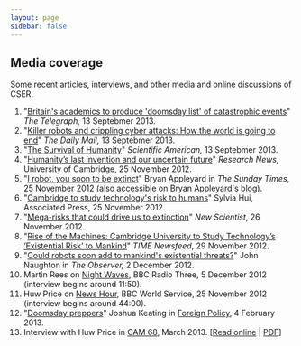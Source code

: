 ```yaml
---
layout: page
sidebar: false
---
```


## Media coverage

Some recent articles, interviews, and other media and online discussions of CSER.

1. "[Britain's academics to produce 'doomsday list' of catastrophic events](http://www.dailytelegraph.com.au/technology/sci-tech/geniuses-predict-how-the-world-will-end-and-how-to-avoid-it/story-fni0c0qq-1226718860033)" *The Telegraph,* 13 Septebmer 2013.
1. "[Killer robots and crippling cyber attacks: How the world is going to end](http://www.dailymail.co.uk/sciencetech/article-2418990/Science-superheroes-famous-thinkers-form-doomsday-society-save-humanity-asteroids-pandemics--itself.html)" *The Daily Mail,* 13 Septebmer 2013.
1. "[The Survival of Humanity](http://blogs.scientificamerican.com/guest-blog/2013/09/13/the-survival-of-humanity/)" *Scientific American,* 13 Septebmer 2013.
1. "[Humanity’s last invention and our uncertain future](http://www.cam.ac.uk/research/news/humanitys-last-invention-and-our-uncertain-future/)" *Research News,* University of Cambridge, 25 November 2012.
1. "[I robot, you soon to be extinct](http://www.thesundaytimes.co.uk/sto/newsreview/features/article1167225.ece)" Bryan Appleyard in *The Sunday Times*, 25 November 2012 (also accessible on Bryan Appleyard's [blog](http://www.bryanappleyard.com/i-extinct-you-robot/)).
1. "[Cambridge to study technology's risk to humans](http://bigstory.ap.org/article/cambridge-study-technologys-risk-humans)" Sylvia Hui, Associated Press, 25 November 2012.
1. "[Mega-risks that could drive us to extinction](http://www.newscientist.com/article/dn22534-megarisks-that-could-drive-us-to-extinction.html)" *New Scientist*, 26 November 2012.
1. "[Rise of the Machines: Cambridge University to Study Technology’s ‘Existential Risk’ to Mankind](http://newsfeed.time.com/2012/11/29/rise-of-the-machines-cambridge-university-to-study-technologys-existential-risk-to-mankind/)" *TIME Newsfeed*, 29 November 2012.
1. "[Could robots soon add to mankind's existential threats?](http://www.guardian.co.uk/technology/2012/dec/02/ai-robots-google-car-humans-john-naughton)" John Naughton in *The Observer,* 2 December 2012.
1. Martin Rees on [Night Waves](http://www.bbc.co.uk/programmes/b01p2shk), BBC Radio Three, 5 December 2012 (interview begins around 11:50).
1. Huw Price on [News Hour](http://www.bbc.co.uk/programmes/p010n9f2), BBC World Service, 25 November 2012 (interview begins around 44:00).
1. "[Doomsday preppers](http://www.foreignpolicy.com/articles/2013/02/04/doomsday_preppers_cambridge_existential_risks)" Joshua Keating in [Foreign Policy](http://www.foreignpolicy.com/), 4 February 2013.
1. Interview with Huw Price in [CAM 68](http://www.alumni.cam.ac.uk/news/cam/cam68/), March 2013. [[Read online](http://issuu.com/cambridgealumnirelationsoffice/docs/cam_68_composite_online-100dpi_opt?mode=window&backgroundColor=%23222222) | [PDF](http://www.alumni.cam.ac.uk/news/cam/cam68/CAM68.pdf)]
